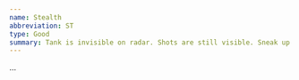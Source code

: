 ```yaml
---
name: Stealth
abbreviation: ST
type: Good
summary: Tank is invisible on radar. Shots are still visible. Sneak up behind enemies!
---
```


...
